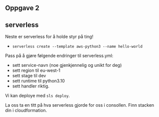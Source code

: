 ## Oppgave 2

## serverless
Neste er serverless for å holde styr på ting!

- `serverless create --template aws-python3 --name hello-world`

Pass på å gjøre følgende endringer til serverless.yml:
- sett service-navn (noe gjenkjennelig og unikt for deg)
- sett region til eu-west-1
- sett stage til dev
- sett runtime til python3.10
- sett handler riktig.

Vi kan deploye med `sls deploy`. 

La oss ta en titt på hva serverless gjorde for oss i consollen. Finn stacken din i cloudformation.

